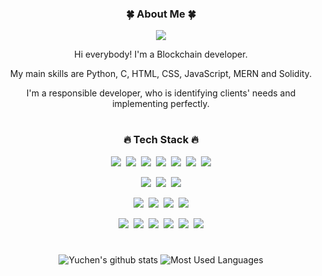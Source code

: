 <div align="center">
<h3>🍀 About Me 🍀</h3>
<p><a href="https://solaris0724.netlify.app/" target="_blank"><img src="https://img.shields.io/badge/Home-EA4AAA?style=flat&logo=Google%20Home&logoColor=4285F4"/></a></p>
<p>Hi everybody! I'm a Blockchain developer.</p>
<p>My main skills are Python, C, HTML, CSS, JavaScript, MERN and Solidity.</p>
<p>I'm a responsible developer, who is identifying clients' needs and implementing perfectly.</p>
  
#
<h3>🔥 Tech Stack 🔥</h3>
<p><img src="https://img.shields.io/badge/HTML5-E34F26?style=flat&logo=html5&logoColor=white"/>&nbsp;&nbsp;<img src="https://img.shields.io/badge/CSS3-1572B6?style=flat&logo=css3&logoColor=white"/>&nbsp;&nbsp;<img src="https://img.shields.io/badge/Scss-green?style=flat&logo=Sass&logoColor=CC6699"/>&nbsp;&nbsp;<img src="https://img.shields.io/badge/JavaScript-gray?style=flat&logo=JavaScript&logoColor=F7DF1E"/>&nbsp;&nbsp;<img src="https://img.shields.io/badge/React-white?style=flat&logo=React&logoColor=61DAFB"/>&nbsp;&nbsp;<img src="https://img.shields.io/badge/TypeScript-3178C6?style=flat&logo=TypeScript&logoColor=white"/>&nbsp;&nbsp;<img src="https://img.shields.io/badge/Redux-pink?style=flat&logo=Redux&logoColor=764ABC"/></p>

<p><img src="https://img.shields.io/badge/Node.js-c2c5c5?style=flat&logo=Node.js&logoColor=339933"/>&nbsp;&nbsp;<img src="https://img.shields.io/badge/MySQL-f1d8d9?style=flat&logo=MySQL&logoColor=4479A1"/>&nbsp;&nbsp;<img src="https://img.shields.io/badge/Bootstrap-yellow?style=flat&logo=Bootstrap&logoColor=7952B3"/></p>

<p><img src="https://img.shields.io/badge/Solidity-white?style=flat&logo=Solidity&logoColor=363636"/>&nbsp;&nbsp;<img src="https://img.shields.io/badge/Ethereum-white?style=flat&logo=Ethereum&logoColor=3C3C3D"/>&nbsp;&nbsp;<img src="https://img.shields.io/badge/Binance-gray?style=flat&logo=Binance&logoColor=F0B90B"/>&nbsp;&nbsp;<img src="https://img.shields.io/badge/IPFS-gray?style=flat&logo=IPFS&logoColor=65C2CB"/></p>

<p><img src="https://img.shields.io/badge/Notion-b4f5bd?style=flat&logo=Notion&logoColor=black"/>&nbsp;&nbsp;<img src="https://img.shields.io/badge/GitHub-gray?style=flat&logo=GitHub&logoColor=black"/>&nbsp;&nbsp;<img src="https://img.shields.io/badge/Git-blue?style=flat&logo=Git&logoColor=F05032"/>&nbsp;&nbsp;<img src="https://img.shields.io/badge/Bitbucket-white?style=flat&logo=Bitbucket&logoColor=0052CC"/>&nbsp;&nbsp;<img src="https://img.shields.io/badge/Confluence-gray?style=flat&logo=Confluence&logoColor=172B4D"/>&nbsp;&nbsp;<img src="https://img.shields.io/badge/Jira-green?style=flat&logo=Jira&logoColor=0052CC"/></p>
  
#
![Yuchen's github stats](https://github-readme-stats.vercel.app/api?username=solaris0724&show_icons=true&theme=tokyonight)
![Most Used Languages](https://github-readme-stats.vercel.app/api/top-langs/?username=solaris0724&layout=compact&theme=tokyonight)

</div>

